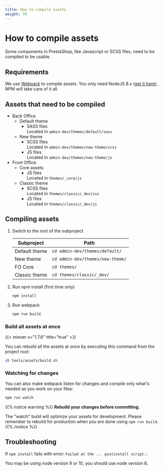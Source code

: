 ```yaml
---
title: How to compile assets
weight: 70
---
```


# How to compile assets

Some components in PrestaShop, like Javascript or SCSS files, need to be compiled to be usable.

## Requirements

We use [Webpack](https://webpack.js.org/) to compile assets. You only need NodeJS 8.x ([get it here](https://nodejs.org/)), NPM will take care of it all.

## Assets that need to be compiled

- Back Office  
    - Default theme
        - SASS files\
          Located in `admin-dev/themes/default/sass`
    - New theme
        - SCSS files\
          Located in `admin-dev/themes/new-theme/scss`
        - JS files\
          Located in `admin-dev/themes/new-theme/js`
- Front Office
    - Core assets
        - JS files\
          Located in `themes/_core/js`
    - Classic theme
        - SCSS files\
          Located in `themes/classic/_dev/css`
        - JS files\
          Located in `themes/classic/_dev/js`

## Compiling assets

1. Switch to the root of the subproject

    Subproject | Path
    -----------|---------
    Default theme | `cd admin-dev/themes/default/`
    New theme     | `cd admin-dev/themes/new-theme/`
    FO Core       | `cd themes/`
    Classic theme | `cd themes/classic/_dev/`
    

2. Run npm install (first time only)

    ```bash
    npm install
    ```

3. Run webpack

    ```bash
    npm run build
    ```

### Build all assets at once
{{< minver v="1.7.6" title="true" >}}

You can rebuild all the assets at once by executing this command from the project root: 

```bash
sh tools/assets/build.sh
```

### Watching for changes

You can also make webpack listen for changes and compile only what's needed as you work on your files:

```bash
npm run watch
```

{{% notice warning %}}
**Rebuild your changes before committing.**

The "watch" build will optimize your assets for development. Please remember to rebuild for production when you are done using `npm run build`.
{{% /notice %}}

## Troubleshooting

If `npm install` fails with error: `Failed at the ... postinstall script.`:

You may be using node version 9 or 10, you should use node version 8.
